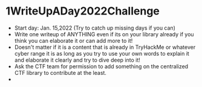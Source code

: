 # 1WriteUpADay2022Challenge

- Start day: Jan. 15,2022 (Try to catch up missing days if you can)
- Write one writeup of ANYTHING even if its on your library already if you think you can elaborate it or can add more to it!
- Doesn't matter if it is a content that is already in TryHackMe or whatever cyber range it is as long as you try to use your own words to explain it and elaborate it clearly and try to dive deep into it!
- Ask the CTF team for permission to add something on the centralized CTF library to contribute at the least.
- 
